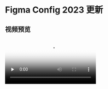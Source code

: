 # Figma Config 2023 更新

## 视频预览

<video controls="" preload="none" poster="/img/web/design/figmaconfig2023-cover.png">
      <source id="mp4" src="/video/web/design/Config2023.mp4" type="video/mp4">
</video>

## 